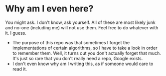 # Why am I even here?

You might ask. I don't know, ask yourself. All of these are most likely junk and no-one (including me) will not use them. Feel free to do whatever with it. I guess.

* The purpose of this repo was that sometimes I forget the implementations of certain algorithms, so I have to take a look in order to remember them. Well, it turns out you don't actually forget that much. It's just so rare that you don't really need a repo, Google exists.
* I don't even know why am I writing this, as if someone would care to read it.
